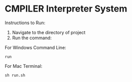 # CMPILER Interpreter System

Instructions to Run:

1. Navigate to the directory of project
2. Run the command: 

For Windows Command Line:
```
run
```

For Mac Terminal:
```
sh run.sh
```
